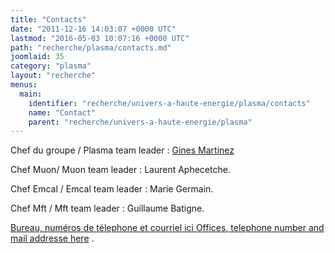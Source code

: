 ```yaml
---
title: "Contacts"
date: "2011-12-16 14:03:07 +0000 UTC"
lastmod: "2016-05-03 10:07:16 +0000 UTC"
path: "recherche/plasma/contacts.md"
joomlaid: 35
category: "plasma"
layout: "recherche"
menus:
  main:
    identifier: "recherche/univers-a-haute-energie/plasma/contacts"
    name: "Contact"
    parent: "recherche/univers-a-haute-energie/plasma"
---
```

Chef du groupe / Plasma team leader : [Gines Martinez](http://gines.web.cern.ch/)

Chef Muon/ Muon team leader : Laurent Aphecetche.

Chef Emcal / Emcal team leader : Marie Germain.

Chef Mft / Mft team leader : Guillaume Batigne.

[Bureau, numéros de télephone et courriel ici Offices, telephone number and mail addresse here](fr/recherche/univers-a-haute-energie/plasma/membres) .
